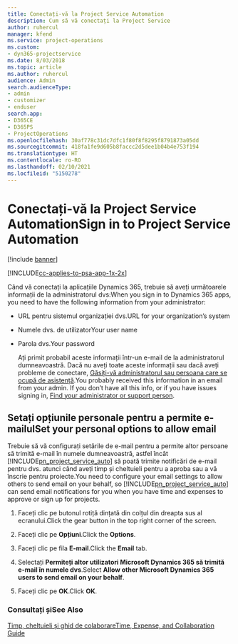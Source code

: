 ```yaml
---
title: Conectați-vă la Project Service Automation
description: Cum să vă conectați la Project Service
author: ruhercul
manager: kfend
ms.service: project-operations
ms.custom:
- dyn365-projectservice
ms.date: 8/03/2018
ms.topic: article
ms.author: ruhercul
audience: Admin
search.audienceType:
- admin
- customizer
- enduser
search.app:
- D365CE
- D365PS
- ProjectOperations
ms.openlocfilehash: 30af778c31dc7dfc1f80f8f8295f8791873a05dd
ms.sourcegitcommit: 418fa1fe9d605b8faccc2d5dee1b04b4e753f194
ms.translationtype: HT
ms.contentlocale: ro-RO
ms.lasthandoff: 02/10/2021
ms.locfileid: "5150278"
---
```

# <a name="sign-in-to-project-service-automation"></a><span data-ttu-id="6e6a0-103">Conectați-vă la Project Service Automation</span><span class="sxs-lookup"><span data-stu-id="6e6a0-103">Sign in to Project Service Automation</span></span>

[!include [banner](../includes/psa-now-project-operations.md)]

[!INCLUDE[cc-applies-to-psa-app-1x-2x](../includes/cc-applies-to-psa-app-1x-2x.md)]

<span data-ttu-id="6e6a0-104">Când vă conectați la aplicațiile Dynamics 365, trebuie să aveți următoarele informații de la administratorul dvs:</span><span class="sxs-lookup"><span data-stu-id="6e6a0-104">When you sign in to Dynamics 365 apps, you need to have the following information from your administrator:</span></span>  
  
- <span data-ttu-id="6e6a0-105">URL pentru sistemul organizației dvs.</span><span class="sxs-lookup"><span data-stu-id="6e6a0-105">URL for your organization’s system</span></span>  
  
- <span data-ttu-id="6e6a0-106">Numele dvs. de utilizator</span><span class="sxs-lookup"><span data-stu-id="6e6a0-106">Your user name</span></span>  
  
- <span data-ttu-id="6e6a0-107">Parola dvs.</span><span class="sxs-lookup"><span data-stu-id="6e6a0-107">Your password</span></span>  
  
  <span data-ttu-id="6e6a0-108">Ați primit probabil aceste informații într-un e-mail de la administratorul dumneavoastră. Dacă nu aveți toate aceste informații sau dacă aveți probleme de conectare, [Găsiți-vă administratorul sau persoana care se ocupă de asistență](https://docs.microsoft.com/dynamics365/customerengagement/on-premises/basics/find-administrator-support).</span><span class="sxs-lookup"><span data-stu-id="6e6a0-108">You probably received this information in an email from your admin. If you don’t have all this info, or if you have issues signing in, [Find your administrator or support person](https://docs.microsoft.com/dynamics365/customerengagement/on-premises/basics/find-administrator-support).</span></span>  
  
## <a name="set-your-personal-options-to-allow-email"></a><span data-ttu-id="6e6a0-109">Setați opțiunile personale pentru a permite e-mailul</span><span class="sxs-lookup"><span data-stu-id="6e6a0-109">Set your personal options to allow email</span></span>  
 <span data-ttu-id="6e6a0-110">Trebuie să vă configurați setările de e-mail pentru a permite altor persoane să trimită e-mail în numele dumneavoastră, astfel încât [!INCLUDE[pn_project_service_auto](../includes/pn-project-service-auto.md)] să poată trimite notificări de e-mail pentru dvs. atunci când aveți timp și cheltuieli pentru a aproba sau a vă înscrie pentru proiecte.</span><span class="sxs-lookup"><span data-stu-id="6e6a0-110">You need to configure your email settings to allow others to send email on your behalf, so [!INCLUDE[pn_project_service_auto](../includes/pn-project-service-auto.md)] can send email notifications for you when you have time and expenses to approve or sign up for projects.</span></span>  
  
1.  <span data-ttu-id="6e6a0-111">Faceți clic pe butonul rotiță dințată din colțul din dreapta sus al ecranului.</span><span class="sxs-lookup"><span data-stu-id="6e6a0-111">Click the gear button in the top right corner of the screen.</span></span>  
  
2.  <span data-ttu-id="6e6a0-112">Faceți clic pe **Opțiuni**.</span><span class="sxs-lookup"><span data-stu-id="6e6a0-112">Click the **Options**.</span></span>  
  
3.  <span data-ttu-id="6e6a0-113">Faceți clic pe fila **E-mail**.</span><span class="sxs-lookup"><span data-stu-id="6e6a0-113">Click the **Email** tab.</span></span>  
  
4.  <span data-ttu-id="6e6a0-114">Selectați **Permiteți altor utilizatori Microsoft Dynamics 365 să trimită e-mail în numele dvs**.</span><span class="sxs-lookup"><span data-stu-id="6e6a0-114">Select **Allow other Microsoft Dynamics 365 users to send email on your behalf**.</span></span>  
  
5.  <span data-ttu-id="6e6a0-115">Faceți clic pe **OK**.</span><span class="sxs-lookup"><span data-stu-id="6e6a0-115">Click **OK**.</span></span>  
  
### <a name="see-also"></a><span data-ttu-id="6e6a0-116">Consultați și</span><span class="sxs-lookup"><span data-stu-id="6e6a0-116">See Also</span></span>  
 [<span data-ttu-id="6e6a0-117">Timp, cheltuieli și ghid de colaborare</span><span class="sxs-lookup"><span data-stu-id="6e6a0-117">Time, Expense, and Collaboration Guide</span></span>](../psa/time-expense-collaboration-guide.md)
